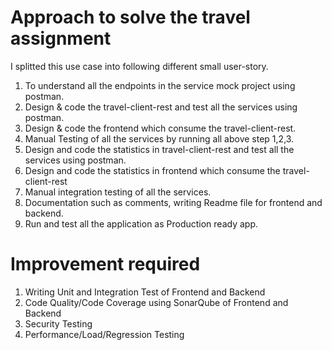 # Approach to solve the travel assignment
I splitted this use case into following different small user-story.

1) To understand all the endpoints in the service mock project using postman.
2) Design & code the travel-client-rest and test all the services using postman.
3) Design & code the frontend which consume the travel-client-rest.
4) Manual Testing of all the services by running all above step 1,2,3.
5) Design and code the statistics in travel-client-rest and test all the services using postman. 
6) Design and code the statistics in frontend which consume the travel-client-rest
7) Manual integration testing of all the services.
8) Documentation  such as comments, writing Readme file for frontend and backend.
9) Run and test all the application as Production ready app.


# Improvement required
1) Writing Unit and Integration Test of Frontend and Backend
2) Code Quality/Code Coverage using SonarQube of Frontend and Backend
3) Security Testing 
4) Performance/Load/Regression Testing
